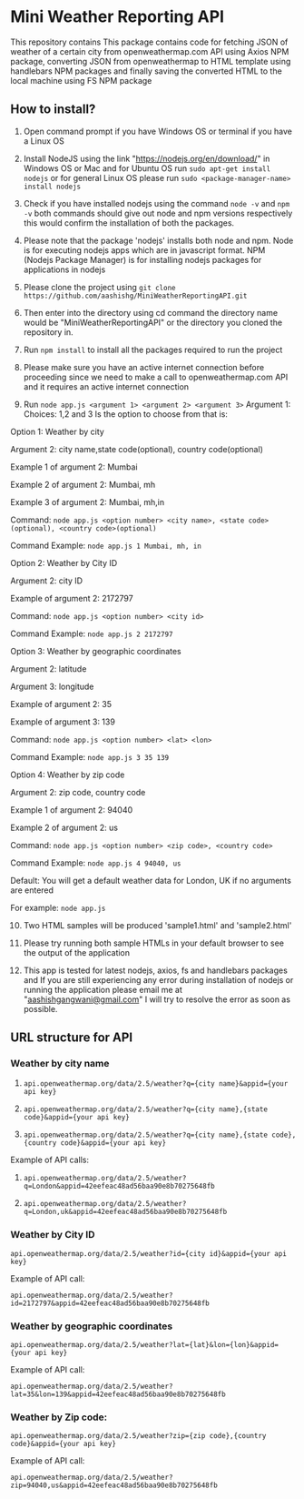 # Mini Weather Reporting API

This repository contains This package contains code for fetching JSON of weather of a certain city from openweathermap.com API using Axios NPM package, converting JSON from openweathermap to HTML template using handlebars NPM packages and finally saving the converted HTML to the local machine using FS NPM package


## How to install?
1. Open command prompt if you have Windows OS or terminal if you have a Linux OS

2. Install NodeJS using the link "https://nodejs.org/en/download/" in Windows OS or Mac and for Ubuntu OS run `sudo apt-get install nodejs` or for general Linux OS please run `sudo <package-manager-name> install nodejs`

3. Check if you have installed nodejs using the command `node -v` and `npm -v` both commands should give out node and npm versions respectively this would confirm the installation of both the packages. 

4. Please note that the package 'nodejs' installs both node and npm. Node is for executing nodejs apps which are in javascript format. NPM (Nodejs Package Manager) is for installing nodejs packages for applications in nodejs

5. Please clone the project using `git clone https://github.com/aashishg/MiniWeatherReportingAPI.git`

6. Then enter into the directory using cd command  the directory name would be "MiniWeatherReportingAPI" or the directory you cloned the repository in.

7. Run `npm install` to install all the packages required to run the project

8. Please make sure you have an active internet connection before proceeding since we need to make a call to openweathermap.com API and it requires an active internet connection

9. Run `node app.js <argument 1> <argument 2> <argument 3>` 
Argument 1: Choices: 1,2 and 3
Is the option to choose from that is: 

Option 1: Weather by city 

Argument 2: city name,state code(optional), country code(optional) 

Example 1 of argument 2: Mumbai

Example 2 of argument 2: Mumbai, mh

Example 3 of argument 2: Mumbai, mh,in

Command: `node app.js <option number> <city name>, <state code>(optional), <country code>(optional)` 

Command Example: `node app.js 1 Mumbai, mh, in`

Option 2: Weather by City ID

Argument 2: city ID

Example of argument 2: 2172797

Command: `node app.js <option number> <city id>`

Command Example: `node app.js 2 2172797`

Option 3: Weather by geographic coordinates

Argument 2: latitude

Argument 3: longitude

Example of argument 2: 35

Example of argument 3: 139  

Command: `node app.js <option number> <lat> <lon>`

Command Example: `node app.js 3 35 139`

Option 4: Weather by zip code

Argument 2: zip code, country code

Example 1 of argument 2: 94040

Example 2 of argument 2: us

Command: `node app.js <option number> <zip code>, <country code>`

Command Example: `node app.js 4 94040, us`

Default: You will get a default weather data for London, UK if no arguments are entered

For example: `node app.js`

10. Two HTML samples will be produced 'sample1.html' and 'sample2.html'

11. Please try running both sample HTMLs in your default browser to see the output of the application

12. This app is tested for latest nodejs, axios, fs and handlebars packages and If you are still experiencing any error during installation of nodejs or running the application please email me at "aashishgangwani@gmail.com" I will try to resolve the error as soon as possible.


## URL structure for API

### Weather by city name
1. `api.openweathermap.org/data/2.5/weather?q={city name}&appid={your api key}`

2. `api.openweathermap.org/data/2.5/weather?q={city name},{state code}&appid={your api key}`

3. `api.openweathermap.org/data/2.5/weather?q={city name},{state code},{country code}&appid={your api key}`

Example of API calls:
1. `api.openweathermap.org/data/2.5/weather?q=London&appid=42eefeac48ad56baa90e8b70275648fb`

2. `api.openweathermap.org/data/2.5/weather?q=London,uk&appid=42eefeac48ad56baa90e8b70275648fb`

### Weather by City ID
 
 `api.openweathermap.org/data/2.5/weather?id={city id}&appid={your api key}`

Example of API call: 
 
 `api.openweathermap.org/data/2.5/weather?id=2172797&appid=42eefeac48ad56baa90e8b70275648fb`

### Weather by geographic coordinates
 `api.openweathermap.org/data/2.5/weather?lat={lat}&lon={lon}&appid={your api key}`

Example of API call:
 
 `api.openweathermap.org/data/2.5/weather?lat=35&lon=139&appid=42eefeac48ad56baa90e8b70275648fb`

### Weather by Zip code:
 `api.openweathermap.org/data/2.5/weather?zip={zip code},{country code}&appid={your api key}`

 Example of API call:
 
 `api.openweathermap.org/data/2.5/weather?zip=94040,us&appid=42eefeac48ad56baa90e8b70275648fb`




